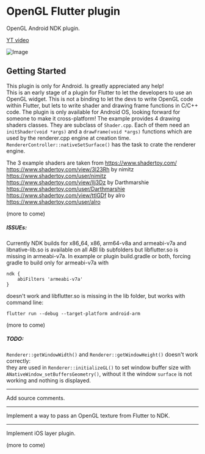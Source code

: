 # OpenGL Flutter plugin

OpenGL Android NDK plugin.


[YT video](https://www.youtube.com/watch?v=GKEdwZsAb0s)

![Image](https://github.com/alnitak/flutter_opengl/blob/master/flutter_01.png?raw=true)

## Getting Started

This plugin is only for Android. Is greatly appreciated any help!  
This is an early stage of a plugin for Flutter to let the developers to use an OpenGL widget.
This is not a binding to let the devs to write OpenGL code within Flutter,
but lets to write shader and drawing frame functions in C/C++ code.
The plugin is only available for Android OS, looking forward for someone to make it cross-platform!
The example provides 4 drawing shaders classes. They are subclass of `Shader.cpp`.
Each of them need an `initShader(void *args)` and a `drawFrame(void *args)` functions which are used by the
renderer.cpp engine at creation time. `RendererController::nativeSetSurface()` has the task to crate
the renderer engine.  



The 3 example shaders are taken from https://www.shadertoy.com/
https://www.shadertoy.com/view/3l23Rh by nimitz https://www.shadertoy.com/user/nimitz
https://www.shadertoy.com/view/llj3Dz by Darthmarshie https://www.shadertoy.com/user/Darthmarshie
https://www.shadertoy.com/view/ttlGDf by alro https://www.shadertoy.com/user/alro

(more to come)


##### ISSUEs:
Currently NDK builds for x86_64, x86, arm64-v8a and armeabi-v7a and libnative-lib.so is available on all ABI lib subfolders
but libflutter.so is missing in armeabi-v7a.
In example or plugin build.gradle or both, forcing gradle to build only for armeabi-v7a with
```
ndk {
    abiFilters 'armeabi-v7a'
}
```
doesn't work and libflutter.so is missing in the lib folder, but works with command line:
```
flutter run --debug --target-platform android-arm
```

(more to come)
 
##### TODO: 
`Renderer::getWindowWidth()` and `Renderer::getWindowHeight()` doesn't work correctly:  
they are used in `Renderer::initializeGL()` to set window buffer size with `ANativeWindow_setBuffersGeometry()`,
without it the window `surface` is not working and nothing is displayed.
___
Add source comments.
___
Implement a way to pass an OpenGL texture from Flutter to NDK.
___
Implement iOS layer plugin.

(more to come)